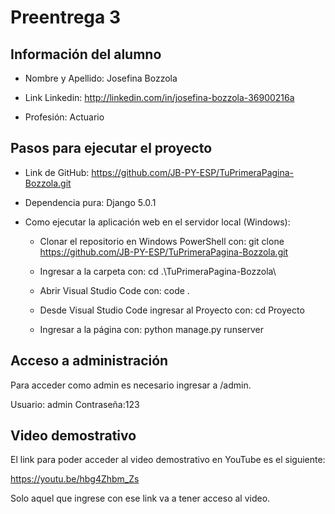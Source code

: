 # Preentrega 3

## Información del alumno

- Nombre y Apellido: Josefina Bozzola

- Link Linkedin: http://linkedin.com/in/josefina-bozzola-36900216a

- Profesión: Actuario

## Pasos para ejecutar el proyecto

- Link de GitHub: https://github.com/JB-PY-ESP/TuPrimeraPagina-Bozzola.git

- Dependencia pura: Django   5.0.1 

- Como ejecutar la aplicación web en el servidor local (Windows):

    - Clonar el repositorio en Windows PowerShell con: git clone https://github.com/JB-PY-ESP/TuPrimeraPagina-Bozzola.git

    - Ingresar a la carpeta con: cd .\TuPrimeraPagina-Bozzola\

    - Abrir Visual Studio Code con: code .

    - Desde Visual Studio Code ingresar al Proyecto con: cd Proyecto 

    - Ingresar a la página con: python manage.py runserver 

## Acceso a administración 

Para acceder como admin es necesario ingresar a /admin. 

Usuario: admin
Contraseña:123

## Video demostrativo

El link para poder acceder al video demostrativo en YouTube es el siguiente:

https://youtu.be/hbg4Zhbm_Zs

Solo aquel que ingrese con ese link va a tener acceso al video. 
